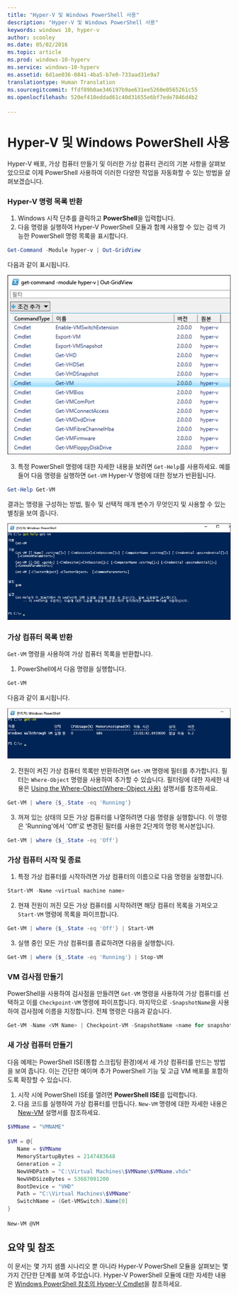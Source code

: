 ```yaml
---
title: "Hyper-V 및 Windows PowerShell 사용"
description: "Hyper-V 및 Windows PowerShell 사용"
keywords: windows 10, hyper-v
author: scooley
ms.date: 05/02/2016
ms.topic: article
ms.prod: windows-10-hyperv
ms.service: windows-10-hyperv
ms.assetid: 6d1ae036-0841-4ba5-b7e0-733aad31e9a7
translationtype: Human Translation
ms.sourcegitcommit: ffdf89b0ae346197b9ae631ee5260e0565261c55
ms.openlocfilehash: 520ef410eddad61c40d31655e6bf7ede7846d4b2

---
```


# Hyper-V 및 Windows PowerShell 사용

Hyper-V 배포, 가상 컴퓨터 만들기 및 이러한 가상 컴퓨터 관리의 기본 사항을 살펴보았으므로 이제 PowerShell 사용하여 이러한 다양한 작업을 자동화할 수 있는 방법을 살펴보겠습니다.

### Hyper-V 명령 목록 반환

1.  Windows 시작 단추를 클릭하고 **PowerShell**을 입력합니다.
2.  다음 명령을 실행하여 Hyper-V PowerShell 모듈과 함께 사용할 수 있는 검색 가능한 PowerShell 명령 목록을 표시합니다.

 ```powershell
Get-Command -Module hyper-v | Out-GridView
```
  다음과 같이 표시됩니다.

  ![](media\command_grid.png)

3. 특정 PowerShell 명령에 대한 자세한 내용을 보려면 `Get-Help`를 사용하세요. 예를 들어 다음 명령을 실행하면 `Get-VM` Hyper-V 명령에 대한 정보가 반환됩니다.

  ```powershell
Get-Help Get-VM
```
 결과는 명령을 구성하는 방법, 필수 및 선택적 매개 변수가 무엇인지 및 사용할 수 있는 별칭을 보여 줍니다.

 ![](media\get_help.png)


### 가상 컴퓨터 목록 반환

`Get-VM` 명령을 사용하여 가상 컴퓨터 목록을 반환합니다.

1. PowerShell에서 다음 명령을 실행합니다.
 
 ```powershell
Get-VM
```
 다음과 같이 표시됩니다.

 ![](media\get_vm.png)

2. 전원이 켜진 가상 컴퓨터 목록만 반환하려면 `Get-VM` 명령에 필터를 추가합니다. 필터는 `Where-Object` 명령을 사용하여 추가할 수 있습니다. 필터링에 대한 자세한 내용은 [Using the Where-Object(Where-Object 사용)](https://technet.microsoft.com/en-us/library/ee177028.aspx) 설명서를 참조하세요.   

 ```powershell
 Get-VM | where {$_.State -eq 'Running'}
 ```
3.  꺼져 있는 상태의 모든 가상 컴퓨터를 나열하려면 다음 명령을 실행합니다. 이 명령은 'Running'에서 'Off'로 변경된 필터를 사용한 2단계의 명령 복사본입니다.

 ```powershell
 Get-VM | where {$_.State -eq 'Off'}
 ```

### 가상 컴퓨터 시작 및 종료

1. 특정 가상 컴퓨터를 시작하려면 가상 컴퓨터의 이름으로 다음 명령을 실행합니다.

 ```powershell
 Start-VM -Name <virtual machine name>
 ```

2. 현재 전원이 꺼진 모든 가상 컴퓨터를 시작하려면 해당 컴퓨터 목록을 가져오고 `Start-VM` 명령에 목록을 파이프합니다.

  ```powershell
 Get-VM | where {$_.State -eq 'Off'} | Start-VM
 ```
3. 실행 중인 모든 가상 컴퓨터를 종료하려면 다음을 실행합니다.
 
  ```powershell
 Get-VM | where {$_.State -eq 'Running'} | Stop-VM
 ```

### VM 검사점 만들기

PowerShell을 사용하여 검사점을 만들려면 `Get-VM` 명령을 사용하여 가상 컴퓨터를 선택하고 이를 `Checkpoint-VM` 명령에 파이프합니다. 마지막으로 `-SnapshotName`을 사용하여 검사점에 이름을 지정합니다. 전체 명령은 다음과 같습니다.

 ```powershell
 Get-VM -Name <VM Name> | Checkpoint-VM -SnapshotName <name for snapshot>
 ```
### 새 가상 컴퓨터 만들기

다음 예제는 PowerShell ISE(통합 스크립팅 환경)에서 새 가상 컴퓨터를 만드는 방법을 보여 줍니다. 이는 간단한 예이며 추가 PowerShell 기능 및 고급 VM 배포를 포함하도록 확장할 수 있습니다.

1. 시작 시에 PowerShell ISE를 열려면 **PowerShell ISE**를 입력합니다.
2. 다음 코드를 실행하여 가상 컴퓨터를 만듭니다. `New-VM` 명령에 대한 자세한 내용은 [New-VM](https://technet.microsoft.com/en-us/library/hh848537.aspx) 설명서를 참조하세요.

  ```powershell
 $VMName = "VMNAME"

 $VM = @{
     Name = $VMName 
     MemoryStartupBytes = 2147483648
     Generation = 2
     NewVHDPath = "C:\Virtual Machines\$VMName\$VMName.vhdx"
     NewVHDSizeBytes = 53687091200
     BootDevice = "VHD"
     Path = "C:\Virtual Machines\$VMName"
     SwitchName = (Get-VMSwitch).Name[0]
 }

 New-VM @VM
  ```

## 요약 및 참조

이 문서는 몇 가지 샘플 시나리오 뿐 아니라 Hyper-V PowerShell 모듈을 살펴보는 몇 가지 간단한 단계를 보여 주었습니다. Hyper-V PowerShell 모듈에 대한 자세한 내용은 [Windows PowerShell 참조의 Hyper-V Cmdlet](https://technet.microsoft.com/%5Clibrary/Hh848559.aspx)을 참조하세요.  
 



<!--HONumber=Oct16_HO4-->


